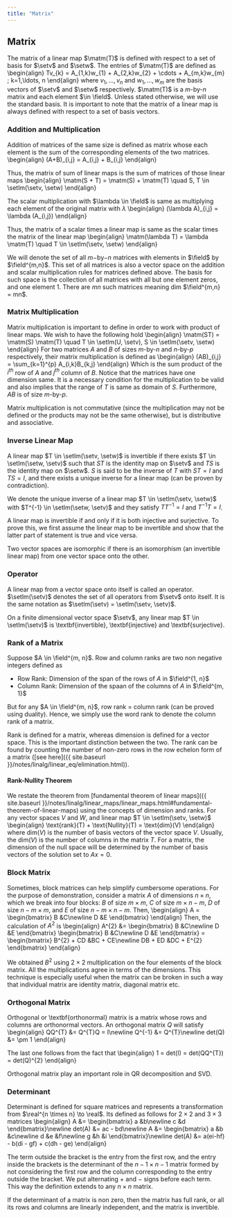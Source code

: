 ```yaml
---
title: "Matrix"
---
```


<!-- %%%%%%%%%%%%%%%%%%%%%%%%%%%%%% -->
## Matrix
The matrix of a linear map $\matm(T)$ is defined with respect to a set of basis for $\setv$ and $\setw$. The entries of $\matm(T)$ are defined as
\begin{align}
    Tv_{k} = A_{1,k}w_{1} + A_{2,k}w_{2} + \cdots + A_{m,k}w_{m} \; k=1,\ldots, n
\end{align}
where $v_{1}, \ldots, v_{n}$ and $w_{1}, \ldots, w_{m}$ are the basis vectors of $\setv$ and $\setw$ respectively. $\matm(T)$ is a $m$-by-$n$ matrix and each element $\in \field$. Unless stated otherwise, we will use the standard basis.
It is important to note that the matrix of a linear map is always defined with respect to a set of basis vectors.


<!-- %%%%%%%%%%%%%%%%%%%%%%%%%%%%%% -->
### Addition and Multiplication
Addition of matrices of the same size is defined as matrix whose each element is the sum of the corresponding elements of the two matrices.
\begin{align}
    (A+B)\_{i,j} = A_{i,j} + B_{i,j}
\end{align}

Thus, the matrix of sum of linear maps is the sum of matrices of those linear maps
\begin{align}
    \matm(S + T) = \matm(S) + \matm(T) \quad S, T \in \setlm(\setv, \setw)
\end{align}

The scalar multiplication with $\lambda \in \field$ is same as multiplying each element of the original matrix with $\lambda$
\begin{align}
    (\lambda A)\_{i,j} = \lambda (A_{i,j})
\end{align}

Thus, the matrix of a scalar times a linear map is same as the scalar times the matrix of the linear map
\begin{align}
    \matm(\lambda T) = \lambda \matm(T) \quad T \in \setlm(\setv, \setw)
\end{align}

We will denote the set of all $m-$by$-n$ matrices with elements in $\field$ by $\field^{m,n}$. This set of all matrices is also a vector space on the addition and scalar multiplication rules for matrices defined above. The basis for such space is the collection of all matrices with all but one element zeros, and one element 1. There are $mn$ such matrices meaning dim $\field^{m,n} = mn$.


<!-- %%%%%%%%%%%%%%%%%%%%%%%%%%%%%% -->
### Matrix Multiplication
Matrix multiplication is important to define in order to work with product of linear maps. We wish to have the following hold
\begin{align}
    \matm(ST) = \matm(S) \matm(T) \quad T \in \setlm(U, \setv), S \in \setlm(\setv, \setw)
\end{align}
For two matrices $A$ and $B$ of sizes $m$-by-$n$ and $n$-by-$p$ respectively, their matrix multiplication is defined as
\begin{align}
    (AB)\_{i,j} = \sum_{k=1}^{p} A_{i,k}B_{k,j}
\end{align}
Which is the sum product of the $i^{th}$ row of $A$ and $j^{th}$ column of $B$. Notice that the matrices have one dimension same. It is a necessary condition for the multiplication to be valid and also implies that the range of $T$ is same as domain of $S$. Furthermore, $AB$ is of size $m$-by-$p$.

Matrix multiplication is not commutative (since the multiplication may not be defined or the products may not be the same otherwise), but is distributive and associative.


<!-- %%%%%%%%%%%%%%%%%%%%%%%%%%%%%% -->
### Inverse Linear Map
A linear map $T \in \setlm(\setv, \setw)$ is invertible if there exists $T \in \setlm(\setw, \setv)$ such that $ST$ is the identity map on $\setv$ and $TS$ is the identity map on $\setw$. $S$ is said to be the inverse of $T$ with $ST = I$ and $TS = I$, and there exists a unique inverse for a linear map (can be proven by contradiction).

We denote the unique inverse of a linear map $T \in \setlm(\setv, \setw)$ with $T^{-1} \in \setlm(\setw, \setv)$ and they satisfy $TT^{-1} = I$ and $T^{-1}T = I$.

A linear map is invertible if and only if it is both injective and surjective. To prove this, we first assume the linear map to be invertible and show that the latter part of statement is true and vice versa.

Two vector spaces are isomorphic if there is an isomorphism (an invertible linear map) from one vector space onto the other.


<!-- %%%%%%%%%%%%%%%%%%%%%%%%%%%%%% -->
### Operator
A linear map from a vector space onto itself is called an operator. $\setlm(\setv)$ denotes the set of all operators from $\setv$ onto itself. It is the same notation as $\setlm(\setv) = \setlm(\setv, \setv)$.

On a finite dimensional vector space $\setv$, any linear map $T \in \setlm(\setv)$ is \textbf{invertible}, \textbf{injective} and \textbf{surjective}.

<!-- %%%%%%%%%%%%%%%%%%%%%%%%%%%%%% -->
### Rank of a Matrix
Suppose $A \in \field^{m, n}$. Row and column ranks are two non negative integers defined as
* Row Rank: Dimension of the span of the rows of $A$ in $\field^{1, n}$
* Column Rank: Dimension of the spaan of the columns of $A$ in $\field^{m, 1}$

But for any $A \in \field^{m, n}$, row rank $=$ column rank (can be proved using duality). Hence, we simply use the word rank to denote the column rank of a matrix.

Rank is defined for a matrix, whereas dimension is defined for a vector space. This is the important distinction between the two. The rank can be found by counting the number of non-zero rows in the row echelon form of a matrix ([see here]({{ site.baseurl }}/notes/linalg/linear_eq/elimination.html)).

<!-- %%%%%%%%%%%%%%%%%%%%%%%%%%%%%% -->
#### Rank-Nullity Theorem
We restate the theorem from [fundamental theorem of linear maps]({{ site.baseurl }}/notes/linalg/linear_maps/linear_maps.html#fundamental-theorem-of-linear-maps) using the concepts of dimension and ranks. For any vector spaces $V$ and $W$, and linear map $T \in \setlm(\setv, \setw)$
\begin{align}
    \text{rank}(T) + \text{Nullity}(T) = \text{dim}(V)
\end{align}
where dim$(V)$ is the number of basis vectors of the vector space $V$. Usually, the dim$(V)$ is the number of columns in the matrix $T$. For a matrix, the dimension of the null space will be determined by the number of basis vectors of the solution set to $Ax=0$.

<!-- %%%%%%%%%%%%%%%%%%%%%%%%%%%%%% -->
### Block Matrix
Sometimes, block matrices can help simplify cumbersome operations. For the purpose of demonstration, consider a matrix $A$ of dimensions $n \times n$, which we break into four blocks: $B$ of size $m \times m$, $C$ of size $m \times n-m$, $D$ of size $n-m \times m$, and $E$ of size $n-m \times n-m$. Then,
\begin{align}
    A = \begin{bmatrix}
        B &C\newline D &E
    \end{bmatrix}
\end{align}
Then, the calculation of $A^{2}$ is
\begin{align}
    A^{2} &= \begin{bmatrix}
        B &C\newline D &E
    \end{bmatrix}
    \begin{bmatrix}
        B &C\newline D &E
    \end{bmatrix} =
    \begin{bmatrix}
        B^{2} + CD &BC + CE\newline DB + ED &DC + E^{2}
    \end{bmatrix}
\end{align}

We obtained $B^{2}$ using $2 \times 2$ multiplication on the four elements of the block matrix. All the multiplications agree in terms of the dimensions. This technique is especially useful when the matrix can be broken in such a way that individual matrix are identity matrix, diagonal matrix etc.

<!-- %%%%%%%%%%%%%%%%%%%%%%%%%%%%%% -->
### Orthogonal Matrix
Orthogonal or \textbf{orthonormal} matrix is a matrix whose rows and columns are orthonormal vectors. An orthogonal matrix $Q$ will satisfy
\begin{align}
    QQ^{T} &= Q^{T}Q = I\newline
    Q^{-1} &= Q^{T}\newline
    det(Q) &= \pm 1
\end{align}

The last one follows from the fact that
\begin{align}
    1 = det(I) = det(QQ^{T}) = det(Q)^{2}
\end{align}

Orthogonal matrix play an important role in QR decomposition and SVD.

<!-- %%%%%%%%%%%%%%%%%%%%%%%%%%%%%% -->
### Determinant
Determinant is defined for square matrices and represents a transformation from $\real^{n \times n} \to \real$. Its defined as follows for $2 \times 2$ and $3 \times 3$ matrices
\begin{align}
    A &= \begin{bmatrix}
        a &b\newline c &d
    \end{bmatrix}\newline
    det(A) &= ac - bd\newline
    A &= \begin{bmatrix}
        a &b &c\newline d &e &f\newline g &h &i
    \end{bmatrix}\newline
    det(A) &= a(ei-hf) - b(di - gf) + c(dh - ge)
\end{align}

The term outside the bracket is the entry from the first row, and the entry inside the brackets is the determinant of the $n-1 \times n-1$ matrix formed by not considering the first row and the column corresponding to the entry outside the bracket. We put alternating $+$ and $-$ signs before each term. This way the definition extends to any $n \times n$ matrix.

If the determinant of a matrix is non zero, then the matrix has full rank, or all its rows and columns are linearly independent, and the matrix is invertible.
